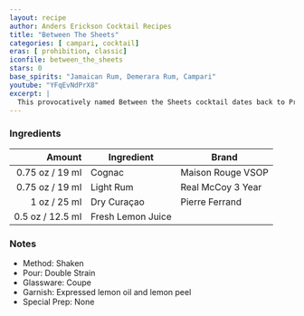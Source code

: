 ```yaml
---
layout: recipe
author: Anders Erickson Cocktail Recipes
title: "Between The Sheets"
categories: [ campari, cocktail]
eras: [ prohibition, classic]
iconfile: between_the_sheets
stars: 0
base_spirits: "Jamaican Rum, Demerara Rum, Campari"
youtube: "YFqEvNdPrX8"
excerpt: |
  This provocatively named Between the Sheets cocktail dates back to Prohibition and amps up the classic Sidecar formula with a dose of rum.
---
```


### Ingredients

|  Amount | Ingredient        | Brand             |
| ------: | ----------------- | ----------------- |
| 0.75 oz / 19 ml | Cognac            | Maison Rouge VSOP |
| 0.75 oz / 19 ml | Light Rum         | Real McCoy 3 Year |
|    1 oz / 25 ml | Dry Curaçao       | Pierre Ferrand    |
|  0.5 oz / 12.5 ml | Fresh Lemon Juice |

### Notes

- Method: Shaken
- Pour: Double Strain
- Glassware: Coupe
- Garnish: Expressed lemon oil and lemon peel
- Special Prep: None
